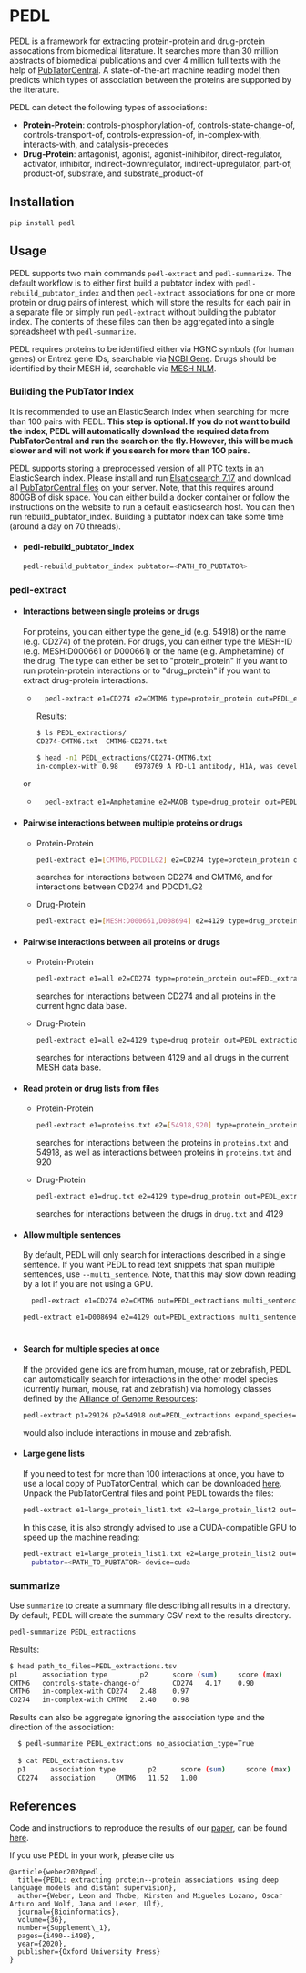 # PEDL

PEDL is a framework for extracting protein-protein and drug-protein assocations from biomedical literature.
It searches more than 30 million abstracts of biomedical publications and over 4 million
full texts with the help of [PubTatorCentral](https://www.ncbi.nlm.nih.gov/research/pubtator/).
A state-of-the-art machine reading model then predicts which types of association between the proteins
are supported by the literature.

PEDL can detect the following types of associations:
- **Protein-Protein**: controls-phosphorylation-of, controls-state-change-of, controls-transport-of, controls-expression-of, in-complex-with, interacts-with, and catalysis-precedes 
- **Drug-Protein**: antagonist, agonist, agonist-inihibitor, direct-regulator, activator, inhibitor, indirect-downregulator, indirect-upregulator, part-of, product-of, substrate, and substrate\_product-of


## Installation

```
pip install pedl
```

## Usage
PEDL supports two main commands `pedl-extract` and `pedl-summarize`. The default workflow is to 
either first build a pubtator index with `pedl-rebuild_pubtator_index` and then `pedl-extract` associations for one or more protein or drug pairs of interest, which will store the results
for each pair in a separate file or simply run `pedl-extract` without building the pubtator index.
The contents of these files can then be aggregated into a single spreadsheet with `pedl-summarize`.

PEDL requires proteins to be identified either via HGNC symbols (for human genes)
or Entrez gene IDs, searchable via [NCBI Gene](https://www.ncbi.nlm.nih.gov/gene). Drugs should be identified by their MESH id, searchable via [MESH NLM](https://meshb.nlm.nih.gov/).

### Building the PubTator Index
It is recommended to use an ElasticSearch index when searching for more than 100 pairs with PEDL. **This step is optional. If you do not want to build the index, PEDL will automatically download the required data from PubTatorCentral and run the search on the fly. However, this will be much slower and will not work if you search for more than 100 pairs.**

PEDL supports storing a preprocessed version of all PTC texts in an ElasticSearch index.
Please install and run [Elsaticsearch 7.17](https://www.elastic.co/guide/en/elasticsearch/reference/master/install-elasticsearch.html )
and download all [PubTatorCentral files](https://ftp.ncbi.nlm.nih.gov/pub/lu/PubTatorCentral/PubTatorCentral_BioCXML/) on your server. Note, that this requires around 800GB of disk space.
You can either build a docker container or follow the instructions on the website to
run a default elasticsearch host.
You can then run rebuild_pubtator_index. Building a pubtator index can take some time (around a day on 70 threads).

* #### pedl-rebuild_pubtator_index
    ```bash
    pedl-rebuild_pubtator_index pubtator=<PATH_TO_PUBTATOR>
    ```

### pedl-extract

* #### Interactions between single proteins or drugs

  For proteins, you can either type the gene_id (e.g. 54918) or the name (e.g. CD274) of the protein. For drugs, you can 
either type the MESH-ID (e.g. MESH:D000661 or D000661) or the name (e.g. Amphetamine) of the drug. The type
can either be set to "protein_protein" if you want to run protein-protein interactions
or to "drug_protein" if you want to extract drug-protein interactions.

  * ```bash
      pedl-extract e1=CD274 e2=CMTM6 type=protein_protein out=PEDL_extractions
      ```

    Results:
    ```bash
    $ ls PEDL_extractions/
    CD274-CMTM6.txt  CMTM6-CD274.txt
  
    $ head -n1 PEDL_extractions/CD274-CMTM6.txt
    in-complex-with	0.98	6978769	A PD-L1 antibody, H1A, was developed to destabilize PD-L1 by disrupting the <e1>PD-L1</e1> stabilizer <e2>CMTM6</e2>.	PEDL
    ```

  or

  * ```bash
      pedl-extract e1=Amphetamine e2=MAOB type=drug_protein out=PEDL_extractions
      ```



* #### Pairwise interactions between multiple proteins or drugs
  
  * Protein-Protein
    ```bash
    pedl-extract e1=[CMTM6,PDCD1LG2] e2=CD274 type=protein_protein out=PEDL_extractions
    ```
    searches for interactions between CD274 and CMTM6, and for interactions between CD274 and PDCD1LG2

  * Drug-Protein

    ```bash
    pedl-extract e1=[MESH:D000661,D008694] e2=4129 type=drug_protein out=PEDL_extractions
    ```

* #### Pairwise interactions between all proteins or drugs
  
  * Protein-Protein
    ```bash
    pedl-extract e1=all e2=CD274 type=protein_protein out=PEDL_extractions
    ```
    searches for interactions between CD274 and all proteins in the current hgnc data base.

  * Drug-Protein

    ```bash
    pedl-extract e1=all e2=4129 type=drug_protein out=PEDL_extractions
    ```
    searches for interactions between 4129 and all drugs in the current MESH data base.

* #### Read protein or drug lists from files
  
  * Protein-Protein
    ```bash
    pedl-extract e1=proteins.txt e2=[54918,920] type=protein_protein out=PEDL_extractions
    ```
    searches for interactions between the proteins in `proteins.txt` and 54918, as well as interactions between proteins in `proteins.txt` and 920

  * Drug-Protein

    ```bash
    pedl-extract e1=drug.txt e2=4129 type=drug_protein out=PEDL_extractions
    ```
    searches for interactions between the drugs in `drug.txt` and 4129


* #### Allow multiple sentences
  By default, PEDL will only search for interactions described in a single sentence.
  If you want PEDL to read text snippets that span multiple sentences, use
  `--multi_sentence`. Note, that this may slow down reading by a lot if you are not using a GPU.
  ```bash
    pedl-extract e1=CD274 e2=CMTM6 out=PEDL_extractions multi_sentence=True
  ```
  
    ```bash
    pedl-extract e1=D008694 e2=4129 out=PEDL_extractions multi_sentence=True
  ```
  
# 
* #### Search for multiple species at once
  If the provided gene ids are from human, mouse, rat or zebrafish, PEDL can automatically
  search for interactions in the other model species (currently human, mouse, rat and zebrafish)
  via homology classes defined by the [Alliance of Genome Resources](http://www.informatics.jax.org/homology.shtml):
  
    ```bash
    pedl-extract p1=29126 p2=54918 out=PEDL_extractions expand_species=[mouse,zebrafish]
    ```
    would also include interactions in mouse and zebrafish.
  
  
* #### Large gene lists
  If you need to test for more than 100 interactions at once, you have to use a local copy 
  of PubTatorCentral, which can be downloaded [here](https://ftp.ncbi.nlm.nih.gov/pub/lu/PubTatorCentral/PubTatorCentral_BioCXML/).
  Unpack the PubTatorCentral files and point PEDL towards the files:
    ```bash
    pedl-extract e1=large_protein_list1.txt e2=large_protein_list2 out=PEDL_extractions pubtator=<PATH_TO_PUBTATOR>
    ```

  In this case, it is also strongly advised to use a CUDA-compatible GPU to speed up the machine reading:
    ```bash
    pedl-extract e1=large_protein_list1.txt e2=large_protein_list2 out=PEDL_extractions
      pubtator=<PATH_TO_PUBTATOR> device=cuda
    ```
  
### summarize
Use `summarize` to create a summary file describing all results in a directory.
By default, PEDL will create the summary CSV next to the results directory.
```bash
pedl-summarize PEDL_extractions
```
Results:
  ```bash
  $ head path_to_files=PEDL_extractions.tsv
  p1      association type        p2      score (sum)     score (max)
  CMTM6   controls-state-change-of        CD274   4.17    0.90
  CMTM6   in-complex-with CD274   2.48    0.97
  CD274   in-complex-with CMTM6   2.40    0.98
  ````

Results can also be aggregate ignoring the association type and the direction of the association: 
```bash
  $ pedl-summarize PEDL_extractions no_association_type=True
  
  $ cat PEDL_extractions.tsv
  p1      association type        p2      score (sum)     score (max)
  CD274   association     CMTM6   11.52   1.00
  ````




## References
Code and instructions to reproduce the results of our [paper](https://academic.oup.com/bioinformatics/article/36/Supplement_1/i490/5870497), can be found [here](https://github.com/leonweber/pedl_ismb20).

If you use PEDL in your work, please cite us
```
@article{weber2020pedl,
  title={PEDL: extracting protein--protein associations using deep language models and distant supervision},
  author={Weber, Leon and Thobe, Kirsten and Migueles Lozano, Oscar Arturo and Wolf, Jana and Leser, Ulf},
  journal={Bioinformatics},
  volume={36},
  number={Supplement\_1},
  pages={i490--i498},
  year={2020},
  publisher={Oxford University Press}
}
```


